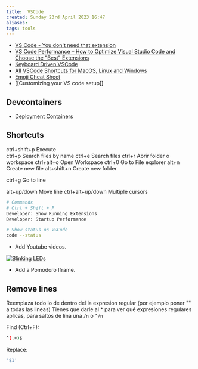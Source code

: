 ```yaml
---
title:  VSCode
created: Sunday 23rd April 2023 16:47
aliases: 
tags: tools
---
```


- [VS Code - You don't need that extension](https://www.roboleary.net/vscode/2020/08/05/dont-need-extensions.html)
- [VS Code Performance – How to Optimize Visual Studio Code and Choose the "Best" Extensions](https://www.freecodecamp.org/news/optimize-vscode-performance-best-extensions/)
- [Keyboard Driven VSCode](https://dev.to/waylonwalker/keyboard-driven-vscode-n0a)
- [All VSCode Shortcuts for MacOS, Linux and Windows](https://vscode-shortcuts.com/)
- [Emoji Cheat Sheet](https://www.webfx.com/tools/emoji-cheat-sheet/)
- [[Customizing your VS code setup]]
## Devcontainers

- [Deployment Containers](https://containers.dev/)
## Shortcuts

ctrl+shift+p    Execute         
ctrl+p      Search files by name
ctrl+e      Search files
ctrl+r      Abrir folder o workspace
ctrl+alt+o  Open Workspace
ctrl+0      Go to File explorer
alt+n       Create new file
alt+shift+n Create new folder

ctrl+g      Go to line

alt+up/down Move line
ctrl+alt+up/down    Multiple cursors

```bash
# Commands
# Ctrl + Shift + P 
Developer: Show Running Extensions
Developer: Startup Performance

# Show status os VSCode
code --status
```

- Add Youtube videos.

[![Blinking LEDs](http://img.youtube.com/vi/XAMVzS13HY0/0.jpg)](http://www.youtube.com/watch?v=XAMVzS13HY0 "Blinking LEDs")

- Add a Pomodoro Iframe.
    <!-- <iframe width="560" height="700" src="https://pomofocus.io/"></iframe> -->

## Remove lines

Reemplaza todo lo de dentro del la expresion regular (por ejemplo poner "" a todas las lineas)
Tienes que darle al * para ver qué expresiones regulares aplicas, para saltos de lína una `/n` o `^/n`


Find (Ctrl+F):

```bash
^(.+)$
```

Replace:

```bash
'$1'
```
